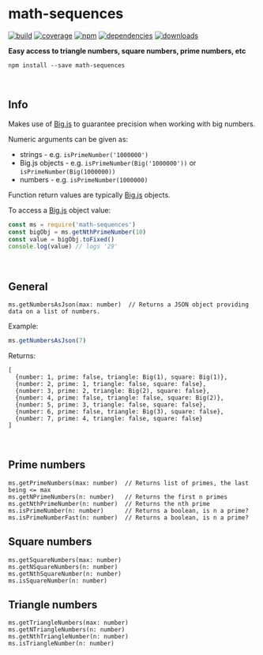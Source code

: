 # math-sequences

[![build](https://img.shields.io/travis/danday74/math-sequences/master.svg?label=linux)](https://travis-ci.org/danday74/math-sequences)
[![coverage](https://coveralls.io/repos/github/danday74/math-sequences/badge.svg)](https://coveralls.io/github/danday74/math-sequences)
[![npm](https://img.shields.io/npm/v/math-sequences.svg)](https://www.npmjs.com/package/math-sequences)
[![dependencies](https://david-dm.org/danday74/math-sequences/status.svg)](https://david-dm.org/danday74/math-sequences)
[![downloads](https://img.shields.io/npm/dm/math-sequences.svg)](https://www.npmjs.com/package/math-sequences)

**Easy access to triangle numbers, square numbers, prime numbers, etc**

`npm install --save math-sequences`





<br>

## Info

Makes use of [Big.js](http://mikemcl.github.io/big.js) to guarantee precision when working with big numbers.

Numeric arguments can be given as:
 
* strings - e.g. `isPrimeNumber('1000000')`
* Big.js objects - e.g. `isPrimeNumber(Big('1000000'))` or `isPrimeNumber(Big(1000000))`
* numbers - e.g. `isPrimeNumber(1000000)`

Function return values are typically [Big.js](http://mikemcl.github.io/big.js) objects.

To access a [Big.js](http://mikemcl.github.io/big.js) object value:

```javascript 1.7
const ms = require('math-sequences')
const bigObj = ms.getNthPrimeNumber(10)
const value = bigObj.toFixed()
console.log(value) // logs '29'
```





<br>

## General

```
ms.getNumbersAsJson(max: number)  // Returns a JSON object providing data on a list of numbers.
```

Example:

```javascript 1.7
ms.getNumbersAsJson(7)
```

Returns:

```metadata json
[
  {number: 1, prime: false, triangle: Big(1), square: Big(1)},
  {number: 2, prime: 1, triangle: false, square: false},
  {number: 3, prime: 2, triangle: Big(2), square: false},
  {number: 4, prime: false, triangle: false, square: Big(2)},
  {number: 5, prime: 3, triangle: false, square: false},
  {number: 6, prime: false, triangle: Big(3), square: false},
  {number: 7, prime: 4, triangle: false, square: false}
]
```





<br>

## Prime numbers

```
ms.getPrimeNumbers(max: number)  // Returns list of primes, the last being <= max
ms.getNPrimeNumbers(n: number)   // Returns the first n primes
ms.getNthPrimeNumber(n: number)  // Returns the nth prime
ms.isPrimeNumber(n: number)      // Returns a boolean, is n a prime?
ms.isPrimeNumberFast(n: number)  // Returns a boolean, is n a prime?
```

## Square numbers

```
ms.getSquareNumbers(max: number)
ms.getNSquareNumbers(n: number)
ms.getNthSquareNumber(n: number)
ms.isSquareNumber(n: number)
```

## Triangle numbers

```
ms.getTriangleNumbers(max: number)
ms.getNTriangleNumbers(n: number)
ms.getNthTriangleNumber(n: number)
ms.isTriangleNumber(n: number)
```
